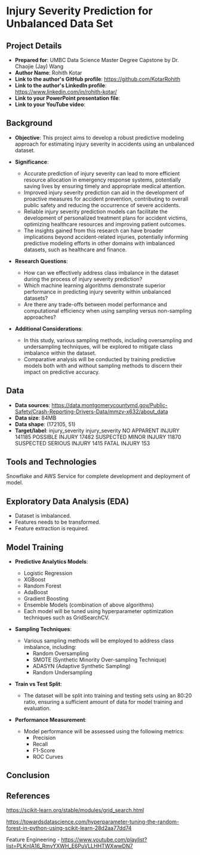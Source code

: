 # Injury Severity Prediction for Unbalanced Data Set

## Project Details

- **Prepared for**: UMBC Data Science Master Degree Capstone by Dr. Chaojie (Jay) Wang
- **Author Name**: Rohith Kotar
- **Link to the author's GitHub profile**: https://github.com/KotarRohith
- **Link to the author's LinkedIn profile**: https://www.linkedin.com/in/rohith-kotar/
- **Link to your PowerPoint presentation file**: 
- **Link to your YouTube video**: 

## Background

- **Objective**: This project aims to develop a robust predictive modeling approach for estimating injury severity in accidents using an unbalanced dataset.
- **Significance**:
   - Accurate prediction of injury severity can lead to more efficient resource allocation in emergency response systems, potentially saving lives by ensuring            timely and appropriate medical attention.
    - Improved injury severity prediction can aid in the development of proactive measures for accident prevention, contributing to overall public safety and             reducing the occurrence of severe accidents.
    - Reliable injury severity prediction models can facilitate the development of personalized treatment plans for accident victims, optimizing healthcare               resources and improving patient outcomes.
    - The insights gained from this research can have broader implications beyond accident-related injuries, potentially informing predictive modeling efforts in         other domains with imbalanced datasets, such as healthcare and finance.

- **Research Questions**: 
  - How can we effectively address class imbalance in the dataset during the process of injury severity prediction?
  - Which machine learning algorithms demonstrate superior performance in predicting injury severity within unbalanced datasets?
  - Are there any trade-offs between model performance and computational efficiency when using sampling versus non-sampling approaches?
- **Additional Considerations**: 
  - In this study, various sampling methods, including oversampling and undersampling techniques, will be explored to mitigate class imbalance within the dataset.
  - Comparative analysis will be conducted by training predictive models both with and without sampling methods to discern their impact on predictive accuracy.

## Data

- **Data sources**: https://data.montgomerycountymd.gov/Public-Safety/Crash-Reporting-Drivers-Data/mmzv-x632/about_data
- **Data size**: 84MB
- **Data shape**: (172105, 51)
- **Target/label**: injury_severity
      injury_severity
      NO APPARENT INJURY          141185
      POSSIBLE INJURY              17482
      SUSPECTED MINOR INJURY       11870
      SUSPECTED SERIOUS INJURY      1415
      FATAL INJURY                   153
## Tools and Technologies
   Snowflake and AWS Service for complete development and deployment of model.
## Exploratory Data Analysis (EDA)
  - Dataset is imbalanced.
  - Features needs to be transformed.
  - Feature extraction is required.
## Model Training

- **Predictive Analytics Models**: 
  - Logistic Regression
  - XGBoost
  - Random Forest
  - AdaBoost
  - Gradient Boosting
  - Ensemble Models (combination of above algorithms)
  - Each model will be tuned using hyperparameter optimization techniques such as GridSearchCV.
  
- **Sampling Techniques**:
  - Various sampling methods will be employed to address class imbalance, including:
    - Random Oversampling
    - SMOTE (Synthetic Minority Over-sampling Technique)
    - ADASYN (Adaptive Synthetic Sampling)
    - Random Undersampling
- **Train vs Test Split**: 
  - The dataset will be split into training and testing sets using an 80:20 ratio, ensuring a sufficient amount of data for model training and evaluation.

- **Performance Measurement**: 
  - Model performance will be assessed using the following metrics:
    - Precision
    - Recall
    - F1-Score
    - ROC Curves
## Conclusion


## References

https://scikit-learn.org/stable/modules/grid_search.html

https://towardsdatascience.com/hyperparameter-tuning-the-random-forest-in-python-using-scikit-learn-28d2aa77dd74

Feature Engineering - https://www.youtube.com/playlist?list=PLKnIA16_RmvYXWH_E6PuVLLHHTWXwwDN7


